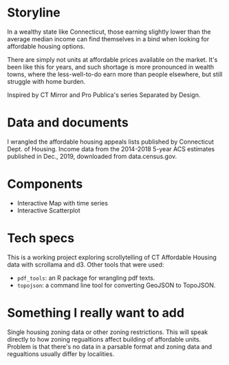 # Storyline
In a wealthy state like Connecticut, those earning slightly lower than the average median income can find themselves in a bind when looking for affordable housing options.  

There are simply not units at affordable prices available on the market. It's been like this for years, and such shortage is more pronounced in wealth towns, where the less-well-to-do earn more than people elsewhere, but still struggle with home burden.  

Inspired by CT Mirror and Pro Publica's series Separated by Design.

# Data and documents
I wrangled the affordable housing appeals lists published by Connecticut Dept. of Housing.
Income data from the 2014-2018 5-year ACS estimates published in Dec., 2019, downloaded from data.census.gov.

# Components
- Interactive Map with time series
- Interactive Scatterplot

# Tech specs
This is a working project exploring scrollytelling of CT Affordable Housing data with scrollama and d3. 
Other tools that were used:
- `pdf_tools`: an R package for wrangling pdf texts.
- `topojson`: a command line tool for converting GeoJSON to TopoJSON.

# Something I really want to add
Single housing zoning data or other zoning restrictions. This will speak directly to how zoning regualtions affect building of affordable units.
Problem is that there's no data in a parsable format and zoning data and regualtions usually differ by localities.



